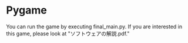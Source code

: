 # Pygame
You can run the game by executing final_main.py.
If you are interested in this game, please look at "ソフトウェアの解説.pdf."
